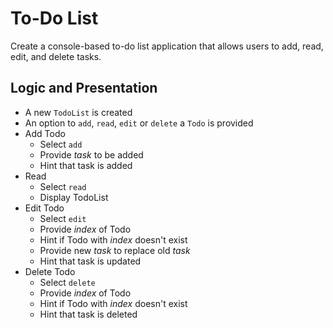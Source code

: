 # To-Do List

Create a console-based to-do list application that allows users to add, read, edit, and delete tasks.

## Logic and Presentation

- A new `TodoList` is created
- An option to `add`, `read`, `edit` or `delete` a `Todo` is provided
- Add Todo
  - Select `add`
  - Provide _task_ to be added
  - Hint that task is added
- Read
  - Select `read`
  - Display TodoList
- Edit Todo
  - Select `edit`
  - Provide _index_ of Todo
  - Hint if Todo with _index_ doesn't exist
  - Provide new _task_ to replace old _task_
  - Hint that task is updated
- Delete Todo
  - Select `delete`
  - Provide _index_ of Todo
  - Hint if Todo with _index_ doesn't exist
  - Hint that task is deleted
